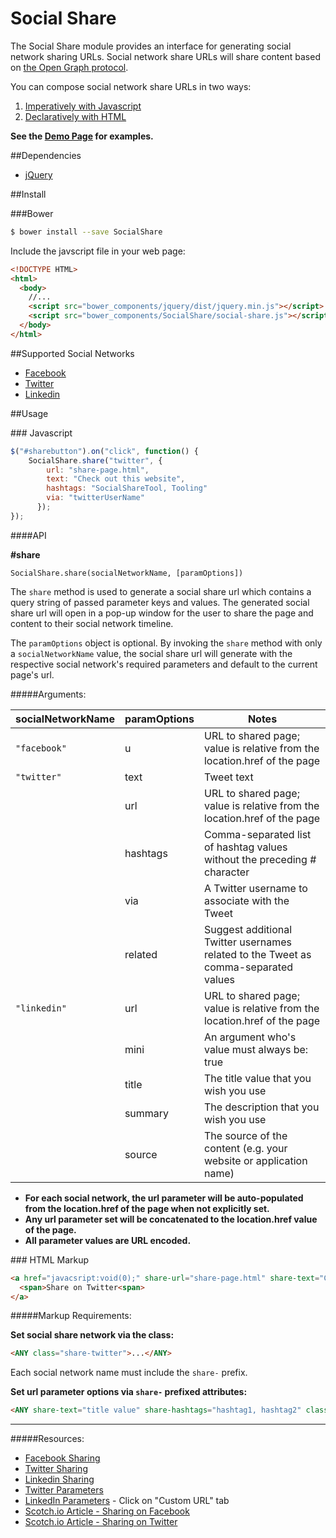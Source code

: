 # Social Share

The Social Share module provides an interface for generating social network sharing URLs.
Social network share URLs will share content based on [the Open Graph protocol](http://ogp.me/).

You can compose social network share URLs in two ways:

1. [Imperatively with Javascript](#UsageJavascript)
2. [Declaratively with HTML](#UsageHTML)

**See the [Demo Page](http://mlom.github.io/SocialShare/dist/) for examples.**

##Dependencies

- [jQuery](https://jquery.com/)

##Install

###Bower

```sh
$ bower install --save SocialShare
```

Include the javscript file in your web page:

```html
<!DOCTYPE HTML>
<html>
  <body>
    //...
    <script src="bower_components/jquery/dist/jquery.min.js"></script>
    <script src="bower_components/SocialShare/social-share.js"></script>
  </body>
</html>
```

##Supported Social Networks

- [Facebook](https://developers.facebook.com/docs/sharing)
- [Twitter](https://dev.twitter.com/web/tweet-button/web-intent)
- [Linkedin](https://developer.linkedin.com/docs/share-on-linkedin)

##Usage

###<a name="UsageJavascript"></a> Javascript


```javascript
$("#sharebutton").on("click", function() {
    SocialShare.share("twitter", {
        url: "share-page.html",
        text: "Check out this website",
        hashtags: "SocialShareTool, Tooling"
        via: "twitterUserName"
      });
});
```


####API

**#share**


`SocialShare.share(socialNetworkName, [paramOptions])`


The `share` method is used to generate a social share url which contains a query string of passed parameter keys and values. The generated social share url will open in a pop-up window for the user to share the page and content to their social network timeline.


The `paramOptions` object is optional. By invoking the `share` method with only a `socialNetworkName` value, the social share url will generate with the respective social network's required parameters and default to the current page's url. 


#####Arguments:

| **socialNetworkName**   | **paramOptions** |                                      **Notes**                                      |
|-------------------------|------------------|-------------------------------------------------------------------------------------|
| `"facebook"`            | u                | URL to shared page; value is relative from the location.href of the page            |
| `"twitter"`             | text             | Tweet text                                                                          |
|                         | url              | URL to shared page; value is relative from the location.href of the page            |
|                         | hashtags         | Comma-separated list of hashtag values without the preceding # character            |
|                         | via              | A Twitter username to associate with the Tweet                                      |
|                         | related          | Suggest additional Twitter usernames related to the Tweet as comma-separated values |
| `"linkedin"`            | url              | URL to shared page; value is relative from the location.href of the page            |
|                         | mini             | An argument who's value must always be: true                                        |
|                         | title            | The title value that you wish you use                                               |
|                         | summary          | The description that you wish you use                                               |
|                         | source           | The source of the content (e.g. your website or application name)                   |


- **For each social network, the url parameter will be auto-populated from the location.href of the page when not explicitly set.**
- **Any url parameter set will be concatenated to the location.href value of the page.**
- **All parameter values are URL encoded.**


###<a name="UsageHTML"></a> HTML Markup

```html
<a href="javacsript:void(0);" share-url="share-page.html" share-text="Check out this website" share-hashtags="SocialShareTool, Tooling" share-via="twitterUserName" class="share-twitter">
  <span>Share on Twitter<span>
</a>
```

#####Markup Requirements:

**Set social share network via the class:**

```html
<ANY class="share-twitter">...</ANY>
```

Each social network name must include the  `share-` prefix.

**Set url parameter options via `share-` prefixed attributes:**

```html
<ANY share-text="title value" share-hashtags="hashtag1, hashtag2" class="share-twitter">...</ANY>
```

------

#####Resources:
- [Facebook Sharing](https://developers.facebook.com/docs/sharing)
- [Twitter Sharing](https://dev.twitter.com/web/tweet-button/web-intent)
- [Linkedin Sharing](https://developer.linkedin.com/docs/share-on-linkedin)
- [Twitter Parameters](https://dev.twitter.com/web/tweet-button/parameters)
- [LinkedIn Parameters](https://developer.linkedin.com/docs/share-on-linkedin) - Click on "Custom URL" tab
- [Scotch.io Article - Sharing on Facebook](https://scotch.io/tutorials/how-to-share-webpages-with-facebook)
- [Scotch.io Article - Sharing on Twitter](https://scotch.io/tutorials/how-to-share-webpages-with-twitter)
